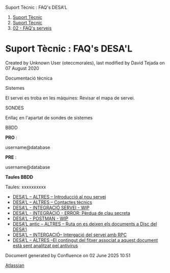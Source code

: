 Suport Tècnic : FAQ's DESA'L  

1.  [Suport Tècnic](index.md)
2.  [Suport Tècnic](13893782.md)
3.  [02 - FAQ's serveis](26313393.md)

Suport Tècnic : FAQ's DESA'L
============================

Created by Unknown User (oteccmorales), last modified by David Tejada on 07 August 2020

Documentació tècnica

  

Sistemes

El servei es troba en les màquines: Revisar el mapa de servei.

  

  

  

  

  

  

  

  

  

SONDES

Enllaç en l'apartat de sondes de sistemes

BBDD

**PRO** :

username@database

**PRE** :

username@database

  

  

**Taules BBDD**

Taules:
xxxxxxxxxx

*   [DESA'L – ALTRES – Introducció al nou servei](26313457.md)
*   [DESA'L – ALTRES – Contactes tècnics](64979646.md)
*   [DESA'L - INTEGRACIÓ SERVEI - WIP](64980105.md)
*   [DESA'L - INTEGRACIÓ - ERROR: Pèrdua de clau secreta](64980134.md)
*   [DESA'L - POSTMAN - WIP](64980196.md)
*   [DESA'L antic – ALTRES – Ruta on es deixen els documents a Disc del DESA'l](81854557.md)
*   [DESA'L – INTERGACIÓ– Intergació del servei amb RPC](100010508.md)
*   [DESA'L – ALTRES –El contingut del fitxer associat a aquest document està sent analitzat pel antivirus](128647444.md)

Document generated by Confluence on 02 June 2025 10:51

[Atlassian](http://www.atlassian.com/)